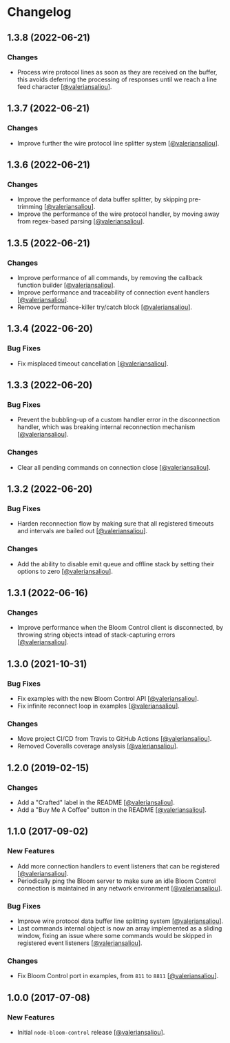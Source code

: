 Changelog
=========

## 1.3.8 (2022-06-21)

### Changes

* Process wire protocol lines as soon as they are received on the buffer, this avoids deferring the processing of responses until we reach a line feed character [[@valeriansaliou](https://github.com/valeriansaliou)].

## 1.3.7 (2022-06-21)

### Changes

* Improve further the wire protocol line splitter system [[@valeriansaliou](https://github.com/valeriansaliou)].

## 1.3.6 (2022-06-21)

### Changes

* Improve the performance of data buffer splitter, by skipping pre-trimming [[@valeriansaliou](https://github.com/valeriansaliou)].
* Improve the performance of the wire protocol handler, by moving away from regex-based parsing [[@valeriansaliou](https://github.com/valeriansaliou)].

## 1.3.5 (2022-06-21)

### Changes

* Improve performance of all commands, by removing the callback function builder [[@valeriansaliou](https://github.com/valeriansaliou)].
* Improve performance and traceability of connection event handlers [[@valeriansaliou](https://github.com/valeriansaliou)].
* Remove performance-killer try/catch block [[@valeriansaliou](https://github.com/valeriansaliou)].

## 1.3.4 (2022-06-20)

### Bug Fixes

* Fix misplaced timeout cancellation [[@valeriansaliou](https://github.com/valeriansaliou)].

## 1.3.3 (2022-06-20)

### Bug Fixes

* Prevent the bubbling-up of a custom handler error in the disconnection handler, which was breaking internal reconnection mechanism [[@valeriansaliou](https://github.com/valeriansaliou)].

### Changes

* Clear all pending commands on connection close [[@valeriansaliou](https://github.com/valeriansaliou)].

## 1.3.2 (2022-06-20)

### Bug Fixes

* Harden reconnection flow by making sure that all registered timeouts and intervals are bailed out [[@valeriansaliou](https://github.com/valeriansaliou)].

### Changes

* Add the ability to disable emit queue and offline stack by setting their options to zero [[@valeriansaliou](https://github.com/valeriansaliou)].

## 1.3.1 (2022-06-16)

### Changes

* Improve performance when the Bloom Control client is disconnected, by throwing string objects intead of stack-capturing errors [[@valeriansaliou](https://github.com/valeriansaliou)].

## 1.3.0 (2021-10-31)

### Bug Fixes

* Fix examples with the new Bloom Control API [[@valeriansaliou](https://github.com/valeriansaliou)].
* Fix infinite reconnect loop in examples [[@valeriansaliou](https://github.com/valeriansaliou)].

### Changes

* Move project CI/CD from Travis to GitHub Actions [[@valeriansaliou](https://github.com/valeriansaliou)].
* Removed Coveralls coverage analysis [[@valeriansaliou](https://github.com/valeriansaliou)].

## 1.2.0 (2019-02-15)

### Changes

* Add a "Crafted" label in the README [[@valeriansaliou](https://github.com/valeriansaliou)].
* Add a "Buy Me A Coffee" button in the README [[@valeriansaliou](https://github.com/valeriansaliou)].

## 1.1.0 (2017-09-02)

### New Features

* Add more connection handlers to event listeners that can be registered [[@valeriansaliou](https://github.com/valeriansaliou)].
* Periodically ping the Bloom server to make sure an idle Bloom Control connection is maintained in any network environment [[@valeriansaliou](https://github.com/valeriansaliou)].

### Bug Fixes

* Improve wire protocol data buffer line splitting system [[@valeriansaliou](https://github.com/valeriansaliou)].
* Last commands internal object is now an array implemented as a sliding window, fixing an issue where some commands would be skipped in registered event listeners [[@valeriansaliou](https://github.com/valeriansaliou)].

### Changes

* Fix Bloom Control port in examples, from `811` to `8811` [[@valeriansaliou](https://github.com/valeriansaliou)].

## 1.0.0 (2017-07-08)

### New Features

* Initial `node-bloom-control` release [[@valeriansaliou](https://github.com/valeriansaliou)].
